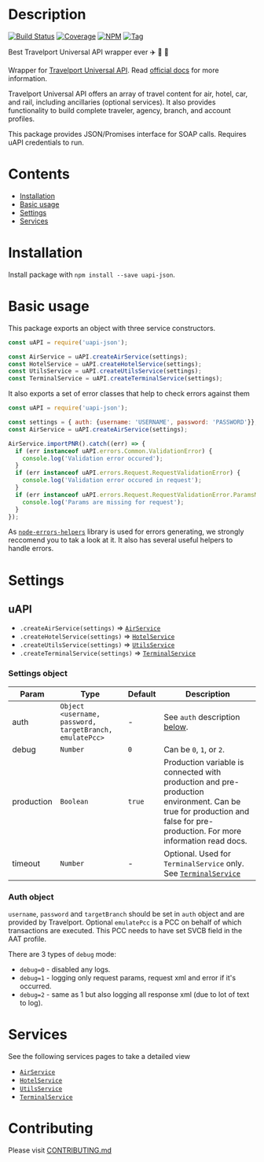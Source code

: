 # Description 
[![Build Status](https://travis-ci.org/Travelport-Ukraine/uapi-json.svg?branch=master)](https://travis-ci.org/Travelport-Ukraine/uapi-json)
[![Coverage](https://img.shields.io/codecov/c/github/Travelport-Ukraine/uapi-json/stable.svg)](https://codecov.io/gh/Travelport-Ukraine/uapi-json/branch/stable)
[![NPM](https://img.shields.io/npm/dt/uapi-json.svg)](https://www.npmjs.com/package/uapi-json)
[![Tag](https://img.shields.io/github/tag/Travelport-Ukraine/uapi-json.svg)](https://travis-ci.org/Travelport-Ukraine/uapi-json)

Best Travelport Universal API wrapper ever :airplane: :mountain_railway: :hotel:

Wrapper for [Travelport Universal API](https://developer.travelport.com/app/developer-network/universal-api).
Read [official docs](https://support.travelport.com/webhelp/uapi/uAPI.htm) for more information.

Travelport Universal API offers an array of travel content for air, hotel, car, and rail, including ancillaries (optional services). It also provides functionality to build complete traveler, agency, branch, and account profiles.

This package provides JSON/Promises interface for SOAP calls. Requires uAPI credentials to run.

# Contents

* [Installation](#installation)
* [Basic usage](#usage)
* [Settings](#settings)
* [Services](#services)

# Installation
<a name="installation"></a>

Install package with `npm install --save uapi-json`.

# Basic usage
<a name="usage"></a>

This package exports an object with three service constructors.

```javascript
const uAPI = require('uapi-json');

const AirService = uAPI.createAirService(settings);
const HotelService = uAPI.createHotelService(settings);
const UtilsService = uAPI.createUtilsService(settings);
const TerminalService = uAPI.createTerminalService(settings);
```

It also exports a set of error classes that help to check errors against them

```javascript
const uAPI = require('uapi-json');

const settings = { auth: {username: 'USERNAME', password: 'PASSWORD'}};
const AirService = uAPI.createAirService(settings);

AirService.importPNR().catch((err) => {
  if (err instanceof uAPI.errors.Common.ValidationError) {
    console.log('Validation error occured');
  }
  if (err instanceof uAPI.errors.Request.RequestValidationError) {
    console.log('Validation error occured in request');
  }
  if (err instanceof uAPI.errors.Request.RequestValidationError.ParamsMissing) {
    console.log('Params are missing for request');
  }
});
```

As [`node-errors-helpers`](https://github.com/Travelport-Ukraine/errors-helpers) library
is used for errors generating, we strongly reccomend you to tak a look at it.
It also has several useful helpers to handle errors.

# Settings
<a name="settings"></a>

## uAPI
* `.createAirService(settings)` ⇒ [`AirService`](docs/Air.md)
* `.createHotelService(settings)`  ⇒ [`HotelService`](docs/Hotels.md)
* `.createUtilsService(settings)` ⇒ [`UtilsService`](docs/Utils.md)
* `.createTerminalService(settings)` ⇒ [`TerminalService`](docs/Terminal.md)

### Settings object

| Param | Type | Default | Description |
| --- | --- | --- | --- |
| auth | `Object <username, password, targetBranch, emulatePcc>` | - | See `auth` description [below](#auth). |
| debug | `Number` | `0` | Can be `0`, `1`, or `2`. |
| production | `Boolean` | `true` | Production variable is connected with production and pre-production environment. Can be true for production and false for pre-production. For more information read docs. |
| timeout | `Number` | - | Optional. Used for `TerminalService` only. See [`TerminalService`](docs/Terminal.md) |

### Auth object
<a name="auth"></a>
`username`, `password` and `targetBranch` should be set in `auth` object and are provided by Travelport.
Optional `emulatePcc` is a PCC on behalf of which transactions are executed.
This PCC needs to have set SVCB field in the AAT profile.

There are 3 types of `debug` mode:

* `debug=0` - disabled any logs.
* `debug=1` - logging only request params, request xml and error if it's occurred.
* `debug=2` - same as 1 but also logging all response xml (due to lot of text to log).

# Services
<a name="services"></a>
See the following services pages to take a detailed view
* [`AirService`](docs/Air.md)
* [`HotelService`](docs/Hotels.md)
* [`UtilsService`](docs/Utils.md)
* [`TerminalService`](docs/Terminal.md)


# Contributing
Please visit [CONTRIBUTING.md](/CONTRIBUTING.md)




